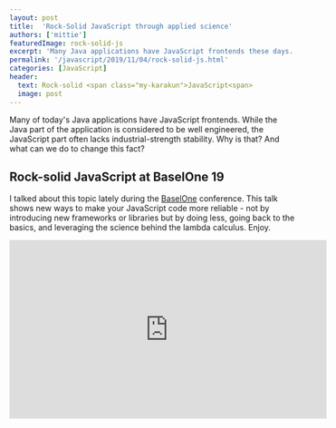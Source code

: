 ```yaml
---
layout: post
title:  'Rock-Solid JavaScript through applied science'
authors: ['mittie']
featuredImage: rock-solid-js
excerpt: 'Many Java applications have JavaScript frontends these days. While the Java part of the application is considered to be well engineered, the JavaScript part often lacks industrial-strength stability. This talk was recorded at BaselOne 19 and shows new ways to make JavaScript code more reliable.'
permalink: '/javascript/2019/11/04/rock-solid-js.html'
categories: [JavaScript]
header:
  text: Rock-solid <span class="my-karakun">JavaScript<span>
  image: post
---
```


Many of today's Java applications have JavaScript frontends. While the Java part of the application is considered to be well engineered, the JavaScript part often lacks industrial-strength stability. Why is that? And what can we do to change this fact?

## Rock-solid JavaScript at BaselOne 19
I talked about this topic lately during the [BaselOne](https://baselone.ch) conference. This talk shows new ways to make your JavaScript code more reliable - not by introducing new frameworks or libraries but by doing less, going back to the basics, and leveraging the science behind the lambda calculus. Enjoy.


<iframe width="560" height="315" src="https://www.youtube.com/embed/X-ktbdTk-SY" frameborder="0" allow="accelerometer; autoplay; encrypted-media; gyroscope; picture-in-picture" allowfullscreen></iframe>